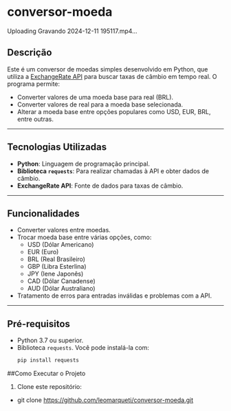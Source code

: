 # conversor-moeda



Uploading Gravando 2024-12-11 195117.mp4…



## Descrição
Este é um conversor de moedas simples desenvolvido em Python, que utiliza a [ExchangeRate API](https://www.exchangerate-api.com/) para buscar taxas de câmbio em tempo real. O programa permite:
- Converter valores de uma moeda base para real (BRL).
- Converter valores de real para a moeda base selecionada.
- Alterar a moeda base entre opções populares como USD, EUR, BRL, entre outras.

---

## Tecnologias Utilizadas
- **Python**: Linguagem de programação principal.
- **Biblioteca `requests`**: Para realizar chamadas à API e obter dados de câmbio.
- **ExchangeRate API**: Fonte de dados para taxas de câmbio.

---

## Funcionalidades
- Converter valores entre moedas.
- Trocar moeda base entre várias opções, como:
  - USD (Dólar Americano)
  - EUR (Euro)
  - BRL (Real Brasileiro)
  - GBP (Libra Esterlina)
  - JPY (Iene Japonês)
  - CAD (Dólar Canadense)
  - AUD (Dólar Australiano)
- Tratamento de erros para entradas inválidas e problemas com a API.

---

## Pré-requisitos
- Python 3.7 ou superior.
- Biblioteca `requests`. Você pode instalá-la com:
  ```bash
  pip install requests

##Como Executar o Projeto

1. Clone este repositório:
* git clone https://github.com/leomarqueti/conversor-moeda.git



